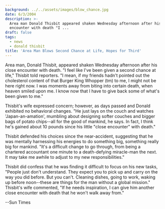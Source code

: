 ```yaml
---
background: ../../assets/images/blow_chance.jpg
date: 6/3/2004
description: >-
  Area man Donald Thisbit appeared shaken Wednesday afternoon after his close
  encounter with death "I ...
draft: false
tags:
  - news
  - donald thisbit
title: 'Area Man Blows Second Chance at Life, Hopes for Third'
---
```

  
Area man, Donald Thisbit, appeared shaken Wednesday afternoon after his close encounter with death. "I feel like I've been given a second chance at life," Thisbit told reporters. "I mean, if my friends hadn't pointed out the cholesterol content of that Burger King Whopper (tm) to me, I might not be here right now. I was moments away from biting into certain death, when heaven smiled upon me. I know now that I have to give back some of what's been given to me."  
  
Thisbit's wife expressed concern; however, as days passed and Donald exhibited no behavioral changes. "He just lays on the couch and watches 'Japan-an-amation', mumbling about designing softer couches and bigger bags of potato chips--all for the good of mankind, he says. In fact, I think he's gained about 10 pounds since his little "close encounter" with death."  
  
Thisbit defended his choices since the near-accident, suggesting that he was mentally harnessing his energies to do something big, something really big for mankind. "It's a difficult change to go through, from being a chartered accountant one minute to a death-defying miracle-man the next. It may take me awhile to adjust to my new responsibilities."  
  
Thisbit did confess that he was finding it difficult to focus on his new tasks, "People just don't understand. They expect you to pick up and carry on the way you did before. But you can't. Cleaning dishes, going to work, waking up before noon--these are things for the man without a global mission." Thisbit's wife commented, "If he needs inspiration, I can give him another close encounter with death that he won't walk away from."  
  
\--Sun Times  
